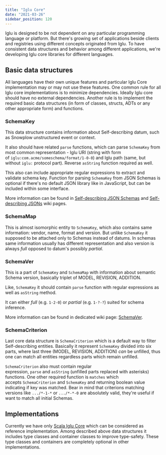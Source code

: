 ```yaml
---
title: "Iglu Core"
date: "2021-03-26"
sidebar_position: 120
---
```


Iglu is designed to be not dependent on any particular programming language or platform. But there's growing set of applications beside clients and registries using different concepts originated from Iglu. To have consistent data structures and behavior among different applications, we're developing Iglu core libraries for different languages.

## [](https://github.com/snowplow/iglu/wiki/Iglu-core#basic-data-structures)Basic data structures

All languages have their own unique features and particular Iglu Core implementation may or may not use these features. One common rule for all Iglu core implementations is to minimize dependencies. Ideally Iglu core should have no external dependencies. Another rule is to implement the required basic data structures (in form of classes, structs, ADTs or any other appropriate form) and functions.

### [](https://github.com/snowplow/iglu/wiki/Iglu-core#schemakey)SchemaKey

This data structure contains information about Self-describing datum, such as Snowplow unstructured event or context.

It also should have related `parse` functions, which can parse `SchemaKey` from most common representation - Iglu URI (string with form of `iglu:com.acme/someschema/format/1-0-0`) and Iglu path (same, but without `iglu:` protocol part). Reverse `asString` function required as well.

This also can include appropriate regular expressions to extract and validate schema key. Function for parsing `SchemaKey` from JSON Schemas is optional if there's no default JSON library like in JavaScript, but can be included within some interface.

More information can be found in [Self-describing JSON Schemas](/docs/pipeline-components-and-applications/iglu/common-architecture/self-describing-json-schemas/index.md) and [Self-describing JSONs](/docs/pipeline-components-and-applications/iglu/common-architecture/self-describing-jsons/index.md) wiki pages.

### [](https://github.com/snowplow/iglu/wiki/Iglu-core#schemamap)SchemaMap

This is almost isomorphic entity to `SchemaKey`, which also contains same information: vendor, name, format and version. But unlike `SchemaKey` it supposed to be attached only to Schemas instead of datums. In schemas same information usually has different representation and also version is always _full_ opposed to datum's possibly _partial_.

### [](https://github.com/snowplow/iglu/wiki/Iglu-core#schemaver)SchemaVer

This is a part of `SchemaKey` and `SchemaMap` with information about semantic Schema version, basically triplet of MODEL, REVISION, ADDITION.

Like, `SchemaKey` it should contain `parse` function with regular expressions as well as `asString` method.

It can either _full_ (e.g. `1-2-0`) or _partial_ (e.g. `1-?-?`) suited for schema inference.

More information can be found in dedicated wiki page: [SchemaVer](/docs/pipeline-components-and-applications/iglu/common-architecture/schemaver/index.md).

### [](https://github.com/snowplow/iglu/wiki/Iglu-core#schemacriterion)SchemaCriterion

Last core data structure is `SchemaCriterion` which is a default way to filter Self-describing entities. Basically it represent `SchemaKey` divided into six parts, where last three (MODEL, REVISION, ADDITION) _can_ be unfilled, thus one can match all entities regardless parts which remain unfilled.

`SchemaCriterion` also must contain regular expression, `parse` and `asString` (unfilled parts replaced with asterisks) functions. One other required function is `matches` which accepts `SchemaCriterion` and `SchemaKey` and returning boolean value indicating if key was matched. Bear in mind that criterions matching versions like `.../*-1-*` or `.../*-*-0` are absolutely valid, they're useful if want to match all initial Schemas.

## [](https://github.com/snowplow/iglu/wiki/Iglu-core#implementations)Implementations

Currently we have only [Scala Iglu Core](https://github.com/snowplow/iglu/wiki/Scala-Iglu-Core) which can be considered as reference implementation. Among described above data structures it includes type classes and container classes to improve type-safety. These type classes and containers are completely optional in other implementations.
